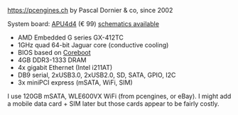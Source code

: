 <https://pcengines.ch> by Pascal Dornier & co, since 2002

System board: [APU4d4](https://www.pcengines.ch/apu4d4.htm) (€ 99) [schematics available](https://www.pcengines.ch/schema/apu4d.pdf)

- AMD Embedded G series GX-412TC
- 1GHz quad 64-bit Jaguar core (conductive cooling)
- BIOS based on [Coreboot](https://pcengines.github.io/)
- 4GB DDR3-1333 DRAM
- 4x gigabit Ethernet (Intel i211AT)
- DB9 serial, 2xUSB3.0, 2xUSB2.0, SD, SATA, GPIO, I2C
- 3x miniPCI express (mSATA, WiFi, SIM)

I use 120GB mSATA, WLE600VX WiFi (from pcengines, or eBay).
I might add a mobile data card + SIM later but those cards appear to be fairly costly.
